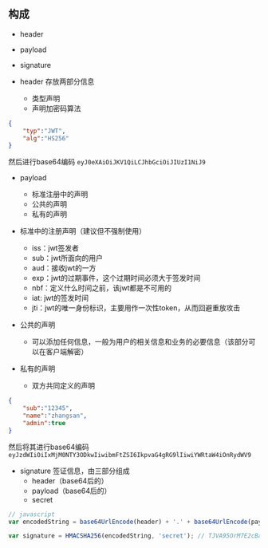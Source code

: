 ## 构成

- header
- payload
- signature
  
- header 存放两部分信息
    - 类型声明
    - 声明加密码算法
```json
{
    "typ":"JWT",
    "alg":"HS256"
}
```
然后进行base64编码
`eyJ0eXAiOiJKV1QiLCJhbGciOiJIUzI1NiJ9`
- payload
    - 标准注册中的声明
    - 公共的声明
    - 私有的声明

- 标准中的注册声明（建议但不强制使用）
    - iss：jwt签发者
    - sub：jwt所面向的用户
    - aud：接收jwt的一方
    - exp：jwt的过期事件，这个过期时间必须大于签发时间
    - nbf：定义什么时间之前，该jwt都是不可用的
    - iat: jwt的签发时间
    - jti：jwt的唯一身份标识，主要用作一次性token，从而回避重放攻击
- 公共的声明
    - 可以添加任何信息，一般为用户的相关信息和业务的必要信息（该部分可以在客户端解密）
- 私有的声明
    - 双方共同定义的声明
```json
{
    "sub":"12345",
    "name":"zhangsan",
    "admin":true
}
```
然后将其进行base64编码
`eyJzdWIiOiIxMjM0NTY3ODkwIiwibmFtZSI6IkpvaG4gRG9lIiwiYWRtaW4iOnRydWV9`

- signature 签证信息，由三部分组成
    - header（base64后的）
    - payload（base64后的）
    - secret
```js
// javascript
var encodedString = base64UrlEncode(header) + '.' + base64UrlEncode(payload);

var signature = HMACSHA256(encodedString, 'secret'); // TJVA95OrM7E2cBab30RMHrHDcEfxjoYZgeFONFh7HgQ
```
